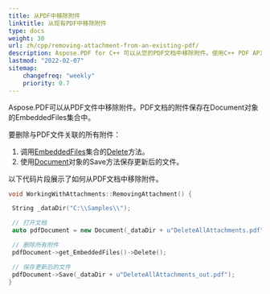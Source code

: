 ```yaml
---
title: 从PDF中移除附件
linktitle: 从现有PDF中移除附件
type: docs
weight: 30
url: zh/cpp/removing-attachment-from-an-existing-pdf/
description: Aspose.PDF for C++ 可以从您的PDF文档中移除附件。使用C++ PDF API通过Aspose.PDF库移除PDF文件中的附件。
lastmod: "2022-02-07"
sitemap:
    changefreq: "weekly"
    priority: 0.7
---
```


Aspose.PDF可以从PDF文件中移除附件。PDF文档的附件保存在Document对象的EmbeddedFiles集合中。

要删除与PDF文件关联的所有附件：

1. 调用[EmbeddedFiles](https://reference.aspose.com/pdf/cpp/class/aspose.pdf.embedded_file_collection)集合的[Delete](https://reference.aspose.com/pdf/cpp/class/aspose.pdf.embedded_file_collection#afff8b235b554a66c203464b61204b843)方法。
1. 使用[Document](https://reference.aspose.com/pdf/cpp/class/aspose.pdf.document)对象的Save方法保存更新后的文件。

以下代码片段展示了如何从PDF文档中移除附件。

```cpp
void WorkingWithAttachments::RemovingAttachment() {

 String _dataDir("C:\\Samples\\");

 // 打开文档
 auto pdfDocument = new Document(_dataDir + u"DeleteAllAttachments.pdf");

 // 删除所有附件
 pdfDocument->get_EmbeddedFiles()->Delete();

 // 保存更新后的文件
 pdfDocument->Save(_dataDir + u"DeleteAllAttachments_out.pdf");
}
```